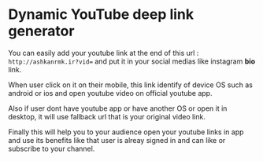 # Dynamic YouTube deep link generator

You can easily add your youtube link at the end of this url : `http://ashkanrmk.ir?vid=` and put it in your social medias like instagram **bio** link.

When user click on it on their mobile, this link identify of device OS such as android or ios and open youtube video on official youtube app.

Also if user dont have youtube app or have another OS or open it in desktop, it will use fallback url that is your original video link.

Finally this will help you to your audience open your youtube links in app and use its benefits like that user is alreay signed in and can like or subscribe to your channel.



